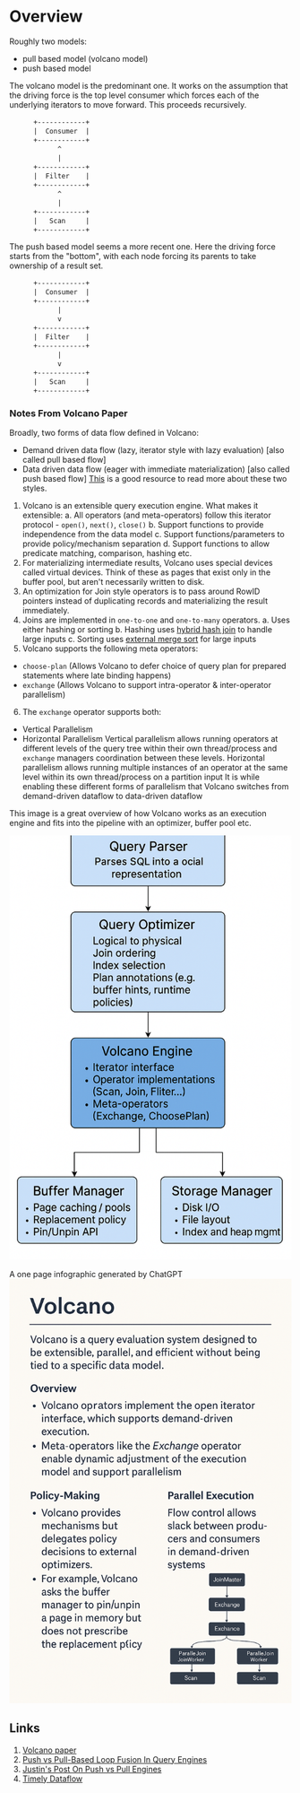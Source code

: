 # Overview

Roughly two models:
* pull based model (volcano model)
* push based model

The volcano model is the predominant one. It works on the assumption that the driving force is the top level consumer which forces each of the underlying iterators to move forward. This proceeds recursively.

```
      +------------+
      |  Consumer  |
      +------------+
            ^
            |
      +------------+
      |  Filter    |
      +------------+
            ^
            |
      +------------+
      |   Scan     |
      +------------+
```

The push based model seems a more recent one. Here the driving force starts from the "bottom", with each node forcing its parents to take ownership of a result set.

```
      +------------+
      |  Consumer  |
      +------------+
            |
            v
      +------------+
      |  Filter    |
      +------------+
            |
            v
      +------------+
      |   Scan     |
      +------------+
```

### Notes From Volcano Paper
Broadly, two forms of data flow defined in Volcano:
- Demand driven data flow (lazy, iterator style with lazy evaluation) [also called pull based flow]
- Data driven data flow (eager with immediate materialization) [also called push based flow]
[This](https://justinjaffray.com/query-engines-push-vs.-pull/) is a good resource to read more about these two styles.

1. Volcano is an extensible query execution engine. What makes it extensible:
  a. All operators (and meta-operators) follow this iterator protocol - `open()`, `next()`, `close()`
  b. Support functions to provide independence from the data model
  c. Support functions/parameters to provide policy/mechanism separation
  d. Support functions to allow predicate matching, comparison, hashing etc.
2. For materializing intermediate results, Volcano uses special devices called virtual devices. Think of these as pages that exist only in the buffer pool, but aren't necessarily written to disk.
3. An optimization for Join style operators is to pass around RowID pointers instead of duplicating records and materializing the result immediately.
4. Joins are implemented in `one-to-one` and `one-to-many` operators.
  a. Uses either hashing or sorting
  b. Hashing uses [hybrid hash join](https://www.youtube.com/watch?v=GRONctC_Uh0) to handle large inputs
  c. Sorting uses [external merge sort](https://opendsa-server.cs.vt.edu/ODSA/Books/CS3/html/ExternalSort.html) for large inputs
5. Volcano supports the following meta operators:
  - `choose-plan` (Allows Volcano to defer choice of query plan for prepared statements where late binding happens)
  - `exchange` (Allows Volcano to support intra-operator & inter-operator parallelism)
6. The `exchange` operator supports both:
  - Vertical Parallelism
  - Horizontal Parallelism
  Vertical parallelism allows running operators at different levels of the query tree within their own thread/process and `exchange` managers coordination between these levels.
  Horizontal parallelism allows running multiple instances of an operator at the same level within its own thread/process on a partition input
  It is while enabling these different forms of parallelism that Volcano switches from demand-driven dataflow to data-driven dataflow


This image is a great overview of how Volcano works as an execution engine and fits into the pipeline with an optimizer, buffer pool etc.

![](/assets/img/query_engines.png)

A one page infographic generated by ChatGPT
![](/assets/img/volcano_infographic.png)

## Links
1. [Volcano paper](https://paperhub.s3.amazonaws.com/dace52a42c07f7f8348b08dc2b186061.pdf)
2. [Push vs Pull-Based Loop Fusion In Query Engines](https://arxiv.org/pdf/1610.09166)
3. [Justin's Post On Push vs Pull Engines](https://justinjaffray.com/query-engines-push-vs.-pull/)
4. [Timely Dataflow](https://timelydataflow.github.io/differential-dataflow/introduction.html)
